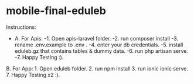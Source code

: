 # mobile-final-eduleb

Instructions:

  - A. For Apis:
    -1. Open apis-laravel folder.
    -2. run composer install
    -3. rename .env.example to .env .
    -4. enter your db credentials.
    -5. install eduleb.gz that contains tables & dummy data.
    -6. run php artisan serve.
    -7. Happy Testing :).
    
  B. For App:
    1. Open eduleb folder.
    2. run npm install
    3. run ionic ionic serve.
    7. Happy Testing x2 :).
   
